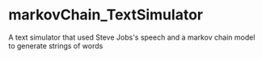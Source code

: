 # markovChain_TextSimulator
A text simulator that used Steve Jobs's speech and a markov chain model to generate strings of words
